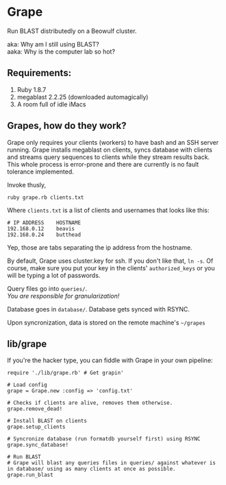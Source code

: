 # Grape

Run BLAST distributedly on a Beowulf cluster.

aka: Why am I still using BLAST?  
aaka: Why is the computer lab so hot?

## Requirements:

1. Ruby 1.8.7
2. megablast 2.2.25 (downloaded automagically)
3. A room full of idle iMacs

## Grapes, how do they work?

Grape only requires your clients (workers) to have bash and an SSH server running. Grape installs megablast on clients, syncs database with clients and streams query sequences to clients while they stream results back. This whole process is error-prone and there are currently is no fault tolerance implemented.


Invoke thusly,

	ruby grape.rb clients.txt	

Where `clients.txt` is a list of clients and usernames that looks like this:

	# IP ADDRESS	HOSTNAME
	192.168.0.12	beavis
	192.168.0.24	butthead

Yep, those are tabs separating the ip address from the hostname.

By default, Grape uses cluster.key for ssh. If you don't like that, `ln -s`. Of course, make sure you put your key in the clients' `authorized_keys` or you will be typing a lot of passwords.

Query files go into `queries/`.  
_You are responsible for granularization!_

Database goes in `database/`. Database gets synced with RSYNC.  

Upon syncronization, data is stored on the remote machine's `~/grapes`

## lib/grape

If you're the hacker type, you can fiddle with Grape in your own pipeline:

	require './lib/grape.rb' # Get grapin'
	
	# Load config
	grape = Grape.new :config => 'config.txt'
	
	# Checks if clients are alive, removes them otherwise.
	grape.remove_dead!
	
	# Install BLAST on clients
	grape.setup_clients
	
	# Syncronize database (run formatdb yourself first) using RSYNC
	grape.sync_database!
	
	# Run BLAST
	# Grape will blast any queries files in queries/ against whatever is in database/ using as many clients at once as possible.
	grape.run_blast